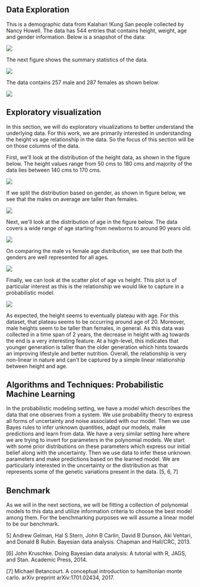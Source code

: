 ## Data Exploration

This is a demographic data from Kalahari !Kung San people collected by Nancy Howell. The data has 544 entries that contains height, weight, age and gender information. Below is a snapshot of the data:

![](pics/DataSnapshot.png)

The next figure shows the summary statistics of the data.

![](pics/SummaryStatistics.png)

The data contains 257 male and 287 females as shown below.

![](pics/male_vs_female.png)

## Exploratory visualization

In this section, we will do exploratory visualizations to better understand the underlying data. For this work, we are primarily interested in understanding the height vs age relationship in the data. So the focus of this section will be on those columns of the data.

First, we'll look at the distribution of the height data, as shown in the figure below. The height values range from 50 cms to 180 cms and majority of the data lies between 140 cms to 170 cms.

![](pics/height_dist.png)

If we split the distribution based on gender, as shown in figure below, we see that the males on average are taller than females.

![](pics/height_dist_gender.png)

Next, we'll look at the distribution of age in the figure below. The data covers a wide range of age starting from newborns to around 90 years old.

![](pics/age_dist.png)

On comparing the male vs female age distribution, we see that both the genders are well represented for all ages.

![](pics/age_dist_gender.png)

Finally, we can look at the scatter plot of age vs height. This plot is of particular interest as this is the relationship we would like to capture in a probabilistic model.

![](pics/age_vs_height.png)

As expected, the height seems to eventually plateau with age. For this dataset, that plateau seems to be occurring around age of 20. Moreover, male heights seem to be taller than females, in general. As this data was collected in a time span of 2 years, the decrease in height with ag towards the end is a very interesting feature. At a high-level, this indicates that younger generation is taller than the older generation which hints towards an improving lifestyle and better nutrition. Overall, the relationship is very non-linear in nature and can't be captured by a simple linear relationship between height and age.

## Algorithms and Techniques: Probabilistic Machine Learning

In the probabilistic modeling setting, we have a model which describes the data that one observes from a system. We use probability theory to express all forms of uncertainty and noise associated with our model. Then we use Bayes rules to infer unknown quantities, adapt our models, make predictions and learn from data. We have a very similar setting here where we are trying to invert for parameters in the polynomial models. We start with some prior distributions on these parameters which express our initial belief along with the uncertainty. Then we use data to infer these unknown parameters and make predictions based on the learned model. We are particularly interested in the uncertainty or the distribution as that represents some of the genetic variations present in the data. [5, 6, 7]

## Benchmark

As we will in the next sections, we will be fitting a collection of polynomial models to this data and utilize information criteria to choose the best model among them. For the benchmarking purposes we will assume a linear model to be our benchmark.

5] Andrew Gelman, Hal S Stern, John B Carlin, David B Dunson, Aki Vehtari, and Donald B Rubin. Bayesian data analysis. Chapman and Hall/CRC, 2013.

[6] John Kruschke. Doing Bayesian data analysis: A tutorial with R, JAGS, and Stan. Academic Press, 2014.

[7] Michael Betancourt. A conceptual introduction to hamiltonian monte carlo. arXiv preprint arXiv:1701.02434, 2017.
